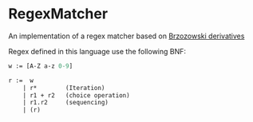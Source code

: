 # RegexMatcher
An  implementation of a regex matcher based on [Brzozowski derivatives](https://en.wikipedia.org/wiki/Brzozowski_derivative)

Regex defined in this language use the following BNF:
```ocaml
w := [A-Z a-z 0-9]

r :=  w
    | r*        (Iteration)
    | r1 + r2   (choice operation)
    | r1.r2     (sequencing)
    | (r)
```
